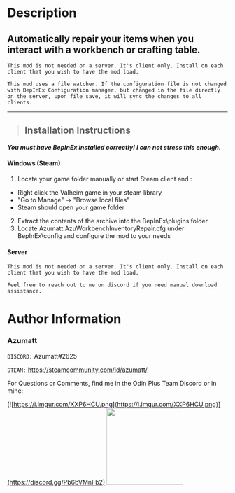 # Description

## Automatically repair your items when you interact with a workbench or crafting table.


`This mod is not needed on a server. It's client only. Install on each client that you wish to have the mod load.`

`This mod uses a file watcher. If the configuration file is not changed with BepInEx Configuration manager, but changed in the file directly on the server, upon file save, it will sync the changes to all clients.`


---

> ## Installation Instructions
***You must have BepInEx installed correctly! I can not stress this enough.***

#### Windows (Steam)
1. Locate your game folder manually or start Steam client and :
* Right click the Valheim game in your steam library
* "Go to Manage" -> "Browse local files"
* Steam should open your game folder
2. Extract the contents of the archive into the BepInEx\plugins folder.
3. Locate Azumatt.AzuWorkbenchInventoryRepair.cfg under BepInEx\config and configure the mod to your needs

#### Server
`This mod is not needed on a server. It's client only. Install on each client that you wish to have the mod load.`



`Feel free to reach out to me on discord if you need manual download assistance.`


# Author Information

### Azumatt

`DISCORD:` Azumatt#2625

`STEAM:` https://steamcommunity.com/id/azumatt/

For Questions or Comments, find me in the Odin Plus Team Discord or in mine:

[![https://i.imgur.com/XXP6HCU.png](https://i.imgur.com/XXP6HCU.png)](https://discord.gg/Pb6bVMnFb2)
<a href="https://discord.gg/pdHgy6Bsng"><img src="https://i.imgur.com/Xlcbmm9.png" href="https://discord.gg/pdHgy6Bsng" width="175" height="175"></a>
